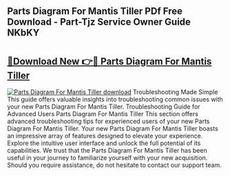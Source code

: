 ## Parts Diagram For Mantis Tiller PDf Free Download - Part-Tjz Service Owner Guide NKbKY

# <h2><a href="http://dfij6d.blite.top/?on=Parts+Diagram+For+Mantis+Tiller">🔗Download New 👉🔴 Parts Diagram For Mantis Tiller</a></h2>

[![Parts Diagram For Mantis Tiller download](https://i.imgur.com/lujVjoI.png)](http://dfij6d.blite.top/?on=Parts+Diagram+For+Mantis+Tiller)
Troubleshooting Made Simple This guide offers valuable insights into troubleshooting common issues with your new Parts Diagram For Mantis Tiller. Troubleshooting Guide for Advanced Users Parts Diagram For Mantis Tiller This section offers advanced troubleshooting tips for experienced users of your new Parts Diagram For Mantis Tiller. Your new Parts Diagram For Mantis Tiller boasts an impressive array of features designed to elevate your experience. Explore the intuitive user interface and unlock the full potential of its capabilities. We trust that the Parts Diagram For Mantis Tiller has been useful in your journey to familiarize yourself with your new acquisition. Should you require assistance, do not hesitate to contact our support team.
